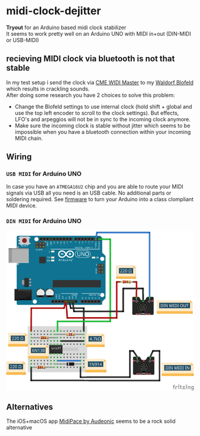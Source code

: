 # midi-clock-dejitter
**Tryout** for an Arduino based midi clock stabilizer  
It seems to work pretty well on an Arduino UNO with MIDI in+out (DIN-MIDI or USB-MIDI)

## recieving MIDI clock via bluetooth is not that stable

In my test setup i send the clock via [CME WIDI Master](https://www.cme-pro.com/widi-master/) to my [Waldorf Blofeld](https://waldorfmusic.com/en/blofeld-overview) which results in crackling sounds.  
After doing some research you have 2 choices to solve this problem:  

- Change the Blofeld settings to use internal clock (hold shift + global and use the top left encoder to scroll to the clock settings). But effects, LFO's and arpeggios will not be in sync to the incoming clock anymore.
- Make sure the incoming clock is stable without jitter which seems to be impossible when you have a bluetooth connection within your incoming MIDI chain.

## Wiring
### `USB MIDI` for Arduino UNO
In case you have an `ATMEGA16U2` chip and you are able to route your MIDI signals via USB all you need is an USB cable. No additional parts or soldering required. See [firmware](https://github.com/othmar52/midi-clock-dejitter/tree/main/firmware) to turn your Arduino into a class clompliant MIDI device.

### `DIN MIDI` for Arduino UNO
![DIN MIDI for Arduino UNO](https://github.com/othmar52/midi-clock-dejitter/blob/master/media/din-midi-in-out.png?raw=true)

## Alternatives
The iOS+macOS app [MidiPace by Audeonic](https://audeonic.com/midipace/) seems to be a rock solid alternative
